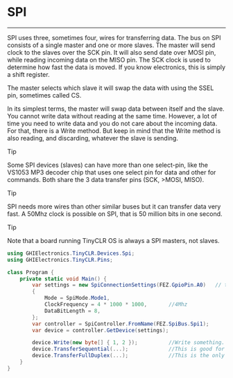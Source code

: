 # SPI
---
SPI uses three, sometimes four, wires for transferring data. The bus on SPI consists of a single master and one or more slaves. The master will send clock to the slaves over the SCK pin. It will also send date over MOSI pin, while reading incoming data on the MISO pin. The SCK clock is used to determine how fast the data is moved. If you know electronics, this is simply a shift register.

The master selects which slave it will swap the data with using the SSEL pin, sometimes called CS.

In its simplest terms, the master will swap data between itself and the slave. You cannot write data without reading at the same time. However, a lot of time you need to write data and you do not care about the incoming data. For that, there is a Write method. But keep in mind that the Write method is also reading, and discarding, whatever the slave is sending.

> [!Tip]
> Some SPI devices (slaves) can have more than one select-pin, like the VS1053 MP3 decoder chip that uses one select pin for data and other for commands. Both share the 3 data transfer pins (SCK,  >MOSI, MISO).

> [!Tip]
> SPI needs more wires than other similar buses but it can transfer data very fast. A 50Mhz clock is possible on SPI, that is 50 million bits in one second. 

> [!Tip]
> Note that a board running TinyCLR OS is always a SPI masters, not slaves.

```csharp
using GHIElectronics.TinyCLR.Devices.Spi;
using GHIElectronics.TinyCLR.Pins;

class Program {
    private static void Main() {
        var settings = new SpiConnectionSettings(FEZ.GpioPin.A0)   // the slave's select pin
        {
            Mode = SpiMode.Mode1,
            ClockFrequency = 4 * 1000 * 1000,       //4Mhz
            DataBitLength = 8,
        };
        var controller = SpiController.FromName(FEZ.SpiBus.Spi1);
        var device = controller.GetDevice(settings);

        device.Write(new byte[] { 1, 2 });          //Write something.
        device.TransferSequential(...);             //This is good for reading registers.
        device.TransferFullDuplex(...);             //This is the only one that trully represents how SPI works.
    }
}
  
```